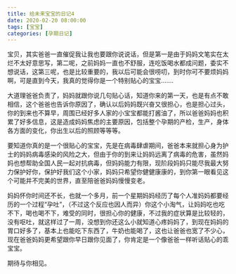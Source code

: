 ```yaml
---
title: 给未来宝宝的日记4
date: 2020-02-20 08:00:00
tags: [宝宝]
categories: [孕期日记]
---
```


宝贝，其实爸爸一直催促我让我也要跟你说说话，但是第一是由于妈妈文笔实在太烂不太好意思写，第二呢，之前妈妈一直也不舒服，连吃饭喝水都成问题，委实不想说话，这第三呢，也是比较重要的，我以后可能会很唠叨，到时你可不要烦妈妈啊，可是直到今天，我真的觉得你是一个特别贴心的宝宝.......

<!--more-->

大道理爸爸负责了，妈妈就跟你说几句贴心话，知道你来的第一天，也是有点不敢相信，这个爸爸也告诉你原因了，确认以后妈妈既兴奋又很担心，也是担心过头，你的到来也不算早，周围已经好多人家的小宝宝都能打酱油了，所以爸爸妈妈也积累了好多信息，这是造成妈妈焦虑的主要原因，包括整个孕期的产检，生产，身体各方面的变化，你出生以后的照顾等等等。

要知道你真的是一个很贴心的宝宝，先是在病毒肆虐期间，爸爸本来就担心身为护士的妈妈病毒感染的风险之大，但由于你的到来让妈妈远离了病毒的危害，虽然妈妈也想帮助全国人民一起对抗病毒，但妈妈能力有限，现阶段妈妈只能尽我最大努力保护好你，保护好我们这个小家，妈妈只希望你健健康康的，到你第一眼看见这个可能并不完美的世界，直至陪爸爸妈妈慢慢变老。

妈妈怀你时间还不长，也就一个多月，前一个星期妈妈经历了每个人准妈妈都要经历的一个过程“孕吐”，（不过这个反应也因人而异）你这个小淘气，让妈妈吃也吃不下，喝也喝不下，难受的同时，很担心你的健康，不过我的症状算是比较轻的，没有呕吐，就这样过了一周，没想到你还这么小就知道心疼妈妈了，到现在妈妈的胃口好多了，基本上也能吃下东西了，牛奶也能喝了，这也让爸爸也宽了不少心，现在爸爸妈妈更希望跟你早日跟你见面了，你肯定是一个像爸爸一样听话贴心的乖宝宝。

期待与你相见。

